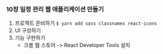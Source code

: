 ### 10장 일정 관리 웹 애플리케이션 만들기
1. 프로젝트 준비하기
``` $ yarn add sass classnames react-icons ```
2. UI 구성하기
3. 기능 구현하기
    - 크롬 웹 스토어 -> React Developer Tools 설치